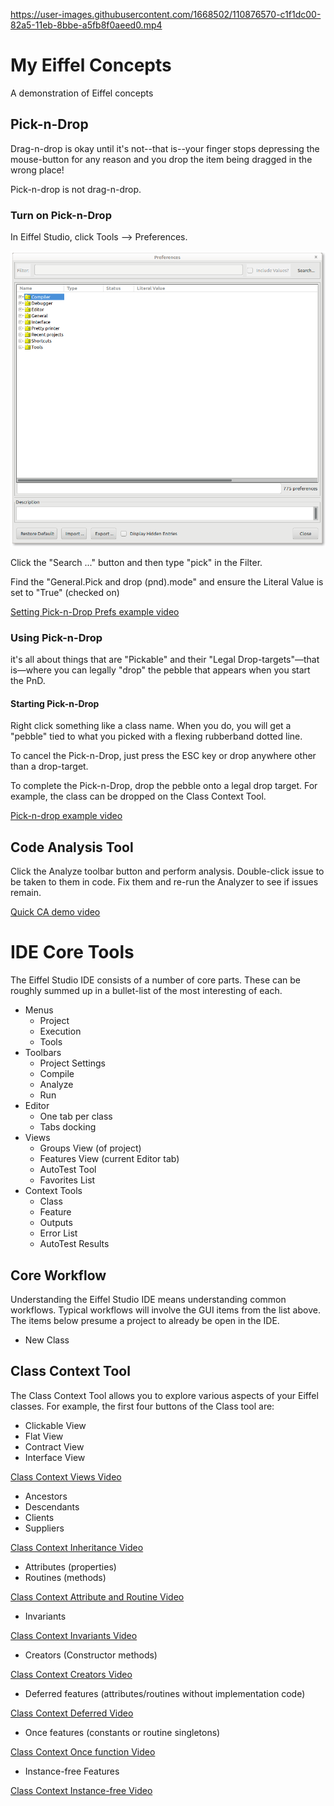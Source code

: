 
https://user-images.githubusercontent.com/1668502/110876570-c1f1dc00-82a5-11eb-8bbe-a5fb8f0aeed0.mp4

# My Eiffel Concepts
A demonstration of Eiffel concepts

## Pick-n-Drop
Drag-n-drop is okay until it's not--that is--your finger stops depressing the mouse-button for any reason and you drop the item being dragged in the wrong place!

Pick-n-drop is not drag-n-drop.

### Turn on Pick-n-Drop
In Eiffel Studio, click Tools --> Preferences.

![Preferences](/docs/tools_prefs.png)

Click the "Search ..." button and then type "pick" in the Filter.

Find the "General.Pick and drop (pnd).mode" and ensure the Literal Value is set to "True" (checked on)

[Setting Pick-n-Drop Prefs example video](https://player.vimeo.com/video/522518751)

### Using Pick-n-Drop
it's all about things that are "Pickable" and their "Legal Drop-targets"—that is—where you can legally "drop" the pebble that appears when you start the PnD.

#### Starting Pick-n-Drop
Right click something like a class name. When you do, you will get a "pebble" tied to what you picked with a flexing rubberband dotted line.

To cancel the Pick-n-Drop, just press the ESC key or drop anywhere other than a drop-target.

To complete the Pick-n-Drop, drop the pebble onto a legal drop target. For example, the class can be dropped on the Class Context Tool.

[Pick-n-drop example video ](https://player.vimeo.com/video/522514198)

## Code Analysis Tool
Click the Analyze toolbar button and perform analysis. Double-click issue to be taken to them in code. Fix them and re-run the Analyzer to see if issues remain.

[Quick CA demo video](https://player.vimeo.com/video/522525817)


# IDE Core Tools
The Eiffel Studio IDE consists of a number of core parts. These can be roughly summed up in a bullet-list of the most interesting of each.

* Menus
	* Project
	* Execution
	* Tools
* Toolbars
	* Project Settings
	* Compile
	* Analyze
	* Run
* Editor
	* One tab per class
	* Tabs docking
* Views
	* Groups View (of project)
	* Features View (current Editor tab)
	* AutoTest Tool
	* Favorites List
* Context Tools
	* Class
	* Feature
	* Outputs
	* Error List
	* AutoTest Results

## Core Workflow
Understanding the Eiffel Studio IDE means understanding common workflows. Typical workflows will involve the GUI items from the list above. The items below presume a project to already be open in the IDE.

* New Class

## Class Context Tool
The Class Context Tool allows you to explore various aspects of your Eiffel classes. For example, the first four buttons of the Class tool are:

* Clickable View
* Flat View
* Contract View
* Interface View

[Class Context Views Video](https://player.vimeo.com/video/522785011)

* Ancestors
* Descendants
* Clients
* Suppliers

[Class Context Inheritance Video](https://player.vimeo.com/video/522793269)

* Attributes (properties)
* Routines (methods)

[Class Context Attribute and Routine Video](https://player.vimeo.com/video/522798002)

* Invariants

[Class Context Invariants Video](https://player.vimeo.com/video/522812608)

* Creators (Constructor methods)

[Class Context Creators Video](https://player.vimeo.com/video/522815495)

* Deferred features (attributes/routines without implementation code)

[Class Context Deferred Video](https://player.vimeo.com/video/522819542)

* Once features (constants or routine singletons)

[Class Context Once function Video](https://player.vimeo.com/video/522824157)

* Instance-free Features

[Class Context Instance-free Video](https://player.vimeo.com/video/522896219)


